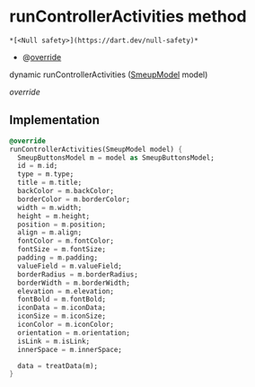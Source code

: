 


# runControllerActivities method




    *[<Null safety>](https://dart.dev/null-safety)*



- @[override](https://api.flutter.dev/flutter/dart-core/override-constant.html)

dynamic runControllerActivities
([SmeupModel](../../smeup_models_widgets_smeup_model/SmeupModel-class.md) model)

_override_






## Implementation

```dart
@override
runControllerActivities(SmeupModel model) {
  SmeupButtonsModel m = model as SmeupButtonsModel;
  id = m.id;
  type = m.type;
  title = m.title;
  backColor = m.backColor;
  borderColor = m.borderColor;
  width = m.width;
  height = m.height;
  position = m.position;
  align = m.align;
  fontColor = m.fontColor;
  fontSize = m.fontSize;
  padding = m.padding;
  valueField = m.valueField;
  borderRadius = m.borderRadius;
  borderWidth = m.borderWidth;
  elevation = m.elevation;
  fontBold = m.fontBold;
  iconData = m.iconData;
  iconSize = m.iconSize;
  iconColor = m.iconColor;
  orientation = m.orientation;
  isLink = m.isLink;
  innerSpace = m.innerSpace;

  data = treatData(m);
}
```







